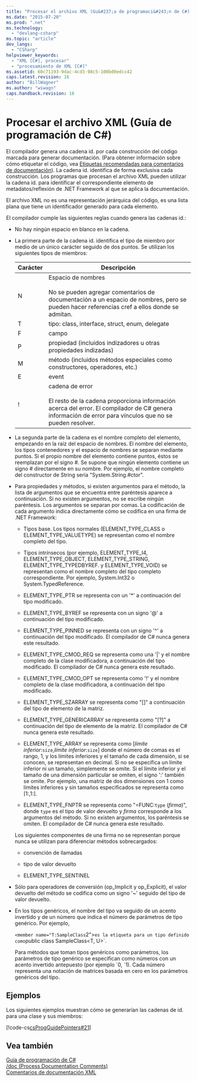 ```yaml
---
title: "Procesar el archivo XML (Gu&#237;a de programaci&#243;n de C#) | Microsoft Docs"
ms.date: "2015-07-20"
ms.prod: ".net"
ms.technology: 
  - "devlang-csharp"
ms.topic: "article"
dev_langs: 
  - "CSharp"
helpviewer_keywords: 
  - "XML [C#], procesar"
  - "procesamiento de XML [C#]"
ms.assetid: 60c71193-9dac-4cd3-98c5-100bd0edcc42
caps.latest.revision: 16
author: "BillWagner"
ms.author: "wiwagn"
caps.handback.revision: 16
---
```

# Procesar el archivo XML (Gu&#237;a de programaci&#243;n de C#)
El compilador genera una cadena id. por cada construcción del código marcada para generar documentación.  \(Para obtener información sobre cómo etiquetar el código, vea [Etiquetas recomendadas para comentarios de documentación](../../../csharp/programming-guide/xmldoc/recommended-tags-for-documentation-comments.md)\). La cadena id. identifica de forma exclusiva cada construcción.  Los programas que procesan el archivo XML pueden utilizar la cadena id. para identificar el correspondiente elemento de metadatos\/reflexión de .NET Framework al que se aplica la documentación.  
  
 El archivo XML no es una representación jerárquica del código, es una lista plana que tiene un identificador generado para cada elemento.  
  
 El compilador cumple las siguientes reglas cuando genera las cadenas id.:  
  
-   No hay ningún espacio en blanco en la cadena.  
  
-   La primera parte de la cadena id. identifica el tipo de miembro por medio de un único carácter seguido de dos puntos.  Se utilizan los siguientes tipos de miembros:  
  
    |Carácter|Descripción|  
    |--------------|-----------------|  
    |N|Espacio de nombres<br /><br /> No se pueden agregar comentarios de documentación a un espacio de nombres, pero se pueden hacer referencias cref a ellos donde se admitan.|  
    |T|tipo: class, interface, struct, enum, delegate|  
    |F|campo|  
    |P|propiedad \(incluidos indizadores u otras propiedades indizadas\)|  
    |M|método \(incluidos métodos especiales como constructores, operadores, etc.\)|  
    |E|event|  
    |\!|cadena de error<br /><br /> El resto de la cadena proporciona información acerca del error.  El compilador de C\# genera información de error para vínculos que no se pueden resolver.|  
  
-   La segunda parte de la cadena es el nombre completo del elemento, empezando en la raíz del espacio de nombres.  El nombre del elemento, los tipos contenedores y el espacio de nombres se separan mediante puntos.  Si el propio nombre del elemento contiene puntos, éstos se reemplazan por el signo \#.  Se supone que ningún elemento contiene un signo \# directamente en su nombre.  Por ejemplo, el nombre completo del constructor de String sería "System.String.\#ctor".  
  
-   Para propiedades y métodos, si existen argumentos para el método, la lista de argumentos que se encuentra entre paréntesis aparece a continuación.  Si no existen argumentos, no se escribe ningún paréntesis.  Los argumentos se separan por comas.  La codificación de cada argumento indica directamente cómo se codifica en una firma de .NET Framework:  
  
    -   Tipos base.  Los tipos normales \(ELEMENT\_TYPE\_CLASS o ELEMENT\_TYPE\_VALUETYPE\) se representan como el nombre completo del tipo.  
  
    -   Tipos intrínsecos \(por ejemplo, ELEMENT\_TYPE\_I4, ELEMENT\_TYPE\_OBJECT, ELEMENT\_TYPE\_STRING, ELEMENT\_TYPE\_TYPEDBYREF.  y ELEMENT\_TYPE\_VOID\) se representan como el nombre completo del tipo completo correspondiente.  Por ejemplo, System.Int32 o System.TypedReference.  
  
    -   ELEMENT\_TYPE\_PTR se representa con un '\*' a continuación del tipo modificado.  
  
    -   ELEMENT\_TYPE\_BYREF se representa con un signo '@' a continuación del tipo modificado.  
  
    -   ELEMENT\_TYPE\_PINNED se representa con un signo '^' a continuación del tipo modificado.  El compilador de C\# nunca genera este resultado.  
  
    -   ELEMENT\_TYPE\_CMOD\_REQ se representa como una '&#124;' y el nombre completo de la clase modificadora, a continuación del tipo modificado.  El compilador de C\# nunca genera este resultado.  
  
    -   ELEMENT\_TYPE\_CMOD\_OPT se representa como '\!' y el nombre completo de la clase modificadora, a continuación del tipo modificado.  
  
    -   ELEMENT\_TYPE\_SZARRAY se representa como "\[\]" a continuación del tipo de elemento de la matriz.  
  
    -   ELEMENT\_TYPE\_GENERICARRAY se representa como "\[?\]" a continuación del tipo de elemento de la matriz.  El compilador de C\# nunca genera este resultado.  
  
    -   ELEMENT\_TYPE\_ARRAY se representa como \[*límite inferior*:`size`,*límite inferior*:`size`\] donde el número de comas es el rango, 1, y los límites inferiores y el tamaño de cada dimensión, si se conocen, se representan en decimal.  Si no se especifica un límite inferior ni un tamaño, simplemente se omite.  Si el límite inferior y el tamaño de una dimensión particular se omiten, el signo ':' también se omite.  Por ejemplo, una matriz de dos dimensiones con 1 como límites inferiores y sin tamaños especificados se representa como \[1:,1:\].  
  
    -   ELEMENT\_TYPE\_FNPTR se representa como "\=FUNC:`type` \(*firma*\)", donde `type` es el tipo de valor devuelto y *firma* corresponde a los argumentos del método.  Si no existen argumentos, los paréntesis se omiten.  El compilador de C\# nunca genera este resultado.  
  
     Los siguientes componentes de una firma no se representan porque nunca se utilizan para diferenciar métodos sobrecargados:  
  
    -   convención de llamadas  
  
    -   tipo de valor devuelto  
  
    -   ELEMENT\_TYPE\_SENTINEL  
  
-   Sólo para operadores de conversión \(op\_Implicit y op\_Explicit\), el valor devuelto del método se codifica como un signo '~' seguido del tipo de valor devuelto.  
  
-   En los tipos genéricos, el nombre del tipo va seguido de un acento invertido y de un número que indica el número de parámetros de tipo genérico.  Por ejemplo,  
  
     `<member name="T:SampleClass`2">` es la etiqueta para un tipo definido como `public class SampleClass\<T, U>`.  
  
     Para métodos que toman tipos genéricos como parámetros, los parámetros de tipo genérico se especifican como números con un acento invertido antepuesto \(por ejemplo \`0, \`1\).  Cada número representa una notación de matrices basada en cero en los parámetros genéricos del tipo.  
  
## Ejemplos  
 Los siguientes ejemplos muestran cómo se generarían las cadenas de id. para una clase y sus miembros:  
  
 [!code-cs[csProgGuidePointers#21](../../../csharp/programming-guide/unsafe-code-pointers/codesnippet/csharp/Pointers/Pointers.cs#21)]  
  
## Vea también  
 [Guía de programación de C\#](../../../csharp/programming-guide/index.md)   
 [\/doc \(Process Documentation Comments\)](../../../csharp/language-reference/compiler-options/doc-compiler-option.md)   
 [Comentarios de documentación XML](../../../csharp/programming-guide/xmldoc/xml-documentation-comments.md)